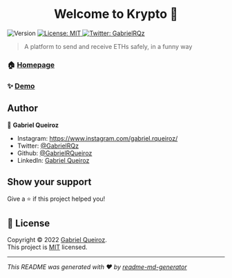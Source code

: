 <h1 align="center">Welcome to Krypto 👋</h1>
<p>
  <img alt="Version" src="https://img.shields.io/badge/version-0.1.0-blue.svg?cacheSeconds=2592000" />
  <a href="https://www.mit.edu/~amini/LICENSE.md" target="_blank">
    <img alt="License: MIT" src="https://img.shields.io/badge/License-MIT-yellow.svg" />
  </a>
  <a href="https://twitter.com/GabrielRQz" target="_blank">
    <img alt="Twitter: GabrielRQz" src="https://img.shields.io/twitter/follow/GabrielRQz.svg?style=social" />
  </a>
</p>

> A platform to send and receive ETHs safely, in a funny way

### 🏠 [Homepage](https://github.com/GabrielRQueiroz/3.0-dapp/tree/master)

### ✨ [Demo](https://kryptosend.web.app/)

## Author

👤 **Gabriel Queiroz**

-  Instagram: https://www.instagram.com/gabriel.rqueiroz/
-  Twitter: [@GabrielRQz](https://twitter.com/GabrielRQz)
-  Github: [@GabrielRQueiroz](https://github.com/GabrielRQueiroz)
-  LinkedIn: [Gabriel Queiroz](https://linkedin.com/in/gabriel-queiroz-b0b111218)

## Show your support

Give a ⭐️ if this project helped you!

## 📝 License

Copyright © 2022 [Gabriel Queiroz](https://github.com/GabrielRQueiroz).<br />
This project is [MIT](https://www.mit.edu/~amini/LICENSE.md) licensed.

---

_This README was generated with ❤️ by [readme-md-generator](https://github.com/kefranabg/readme-md-generator)_
